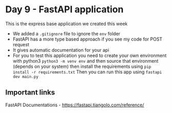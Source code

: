 # Day 9 - FastAPI application

This is the express base application we created this week

- We added a `.gitignore` file to ignore the `env` folder
- FastAPI has a more type based approach if you see my code for POST request
- It gives automatic documentation for your api
- For you to test this application you need to create your own environment with python3 `python3 -m venv env` and then source that environment (depends on your system) then install the requirements using `pip install -r requirements.txt` Then you can run this app using `fastapi dev main.py`


## Important links

FastAPI Documentations - https://fastapi.tiangolo.com/reference/